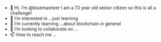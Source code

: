 - 👋 Hi, I’m @bluemasheer I am a 73 year old senior citizen so this is all a challenge!
- 👀 I’m interested in ...just learning
- 🌱 I’m currently learning ...about blockchain in general 
- 💞️ I’m looking to collaborate on ...
- 📫 How to reach me ...

<!---
bluemasheer/bluemasheer is a ✨ special ✨ repository because its `README.md` (this file) appears on your GitHub profile.
You can click the Preview link to take a look at your changes.
--->
